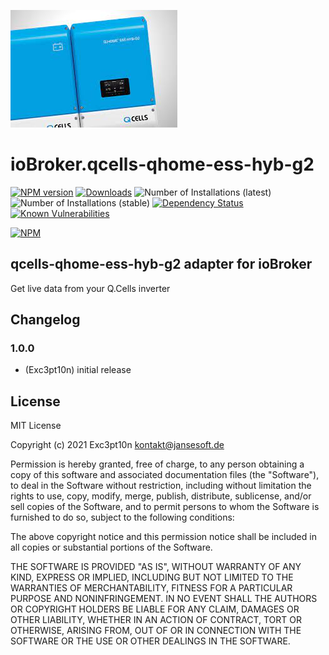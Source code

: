 ![Logo](admin/qcells-qhome-ess-hyb-g2.png)
# ioBroker.qcells-qhome-ess-hyb-g2

[![NPM version](http://img.shields.io/npm/v/iobroker.qcells-qhome-ess-hyb-g2.svg)](https://www.npmjs.com/package/iobroker.qcells-qhome-ess-hyb-g2)
[![Downloads](https://img.shields.io/npm/dm/iobroker.qcells-qhome-ess-hyb-g2.svg)](https://www.npmjs.com/package/iobroker.qcells-qhome-ess-hyb-g2)
![Number of Installations (latest)](http://iobroker.live/badges/qcells-qhome-ess-hyb-g2-installed.svg)
![Number of Installations (stable)](http://iobroker.live/badges/qcells-qhome-ess-hyb-g2-stable.svg)
[![Dependency Status](https://img.shields.io/david/Exc3pt10n/iobroker.qcells-qhome-ess-hyb-g2.svg)](https://david-dm.org/Exc3pt10n/iobroker.qcells-qhome-ess-hyb-g2)
[![Known Vulnerabilities](https://snyk.io/test/github/Exc3pt10n/ioBroker.qcells-qhome-ess-hyb-g2/badge.svg)](https://snyk.io/test/github/Exc3pt10n/ioBroker.qcells-qhome-ess-hyb-g2)

[![NPM](https://nodei.co/npm/iobroker.qcells-qhome-ess-hyb-g2.png?downloads=true)](https://nodei.co/npm/iobroker.qcells-qhome-ess-hyb-g2/)

## qcells-qhome-ess-hyb-g2 adapter for ioBroker

Get live data from your Q.Cells inverter

## Changelog

### 1.0.0
* (Exc3pt10n) initial release

## License
MIT License

Copyright (c) 2021 Exc3pt10n <kontakt@jansesoft.de>

Permission is hereby granted, free of charge, to any person obtaining a copy
of this software and associated documentation files (the "Software"), to deal
in the Software without restriction, including without limitation the rights
to use, copy, modify, merge, publish, distribute, sublicense, and/or sell
copies of the Software, and to permit persons to whom the Software is
furnished to do so, subject to the following conditions:

The above copyright notice and this permission notice shall be included in all
copies or substantial portions of the Software.

THE SOFTWARE IS PROVIDED "AS IS", WITHOUT WARRANTY OF ANY KIND, EXPRESS OR
IMPLIED, INCLUDING BUT NOT LIMITED TO THE WARRANTIES OF MERCHANTABILITY,
FITNESS FOR A PARTICULAR PURPOSE AND NONINFRINGEMENT. IN NO EVENT SHALL THE
AUTHORS OR COPYRIGHT HOLDERS BE LIABLE FOR ANY CLAIM, DAMAGES OR OTHER
LIABILITY, WHETHER IN AN ACTION OF CONTRACT, TORT OR OTHERWISE, ARISING FROM,
OUT OF OR IN CONNECTION WITH THE SOFTWARE OR THE USE OR OTHER DEALINGS IN THE
SOFTWARE.